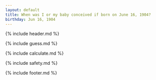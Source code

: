 ```yaml
---
layout: default
title: When was I or my baby conceived if born on June 16, 1904?
birthday: Jun 16, 1904
---
```


{% include header.md %}

{% include guess.md %}

{% include calculate.md %}

{% include safety.md %}

{% include footer.md %}



